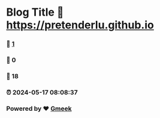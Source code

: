 # Blog Title :link: https://pretenderlu.github.io 
### :page_facing_up: [1](https://pretenderlu.github.io/tag.html) 
### :speech_balloon: 0 
### :hibiscus: 18 
### :alarm_clock: 2024-05-17 08:08:37 
### Powered by :heart: [Gmeek](https://github.com/Meekdai/Gmeek)
